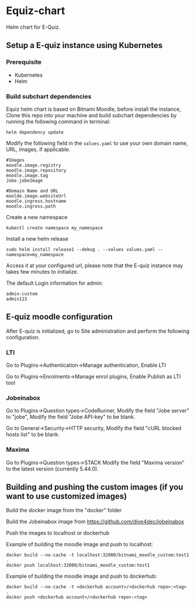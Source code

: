 # Equiz-chart
Helm chart for E-Quiz.

## Setup a E-quiz instance using Kubernetes

### Prerequisite
- Kubernetes
- Helm

### Build subchart dependencies
Equiz helm chart is based on Bitnami Moodle, before install the instance, Clone this repo into your machine and build subchart dependencies by running the following command in terminal:
```
helm dependency update
```

Modify the following field in the `values.yaml` to use your own domain name, URL, images, if applicable.
```
#Images
moodle.image.registry
moodle.image.repository
moodle.image.tag
Jobe.jobeImage

#Domain Name and URL
moolde.image.websiteUrl
moodle.ingress.hostname
moodle.ingress.path
```

Create a new namespace
```
kubectl create namespace my_namespace
```
Install a new helm release
```
sudo helm install release1 --debug . --values values.yaml --namespace=my_namespace
```
Access it at your configured url, please note that the E-quiz instance may takes few minutes to initialize.

The default Login information for admin:
```
admin-custom
admin123
```
## E-quiz moodle configuration

After E-quiz is initialized, go to Site administration and perform the following configuration.

### LTI
Go to Plugins->Authentication->Manage authentication, Enable LTI

Go to Plugins->Enrolments->Manage enrol plugins, Enable Publish as LTI tool


### Jobeinabox
Go to Plugins->Question types->CodeRunner,
Modify the field "Jobe server" to "jobe",
Modify the field "Jobe API-key" to be blank.

Go to General->Security->HTTP security,
Modify the field "cURL blocked hosts list" to be blank.

### Maxima
Go to Plugins->Question types->STACK
Modify the field "Maxima version" to the latest version (currently 5.44.0).

## Building and pushing the custom images (if you want to use customized images)

Build the docker image from the "docker" folder<br />

Build the Jobeinabox image from https://github.com/dive4dec/jobeinabox<br />

Push the images to localhost or dockerhub<br />

Example of building the moodle image and push to localhost:
```
docker build --no-cache -t localhost:32000/bitnami_moodle_custom:test1 .
docker push localhost:32000/bitnami_moodle_custom:test1
```

Example of building the moodle image and push to dockerhub:
```
docker build --no-cache -t <dockerhub account>/<dockerhub repo>:<tag> .
docker push <dockerhub account>/<dockerhub repo>:<tag>
```

















